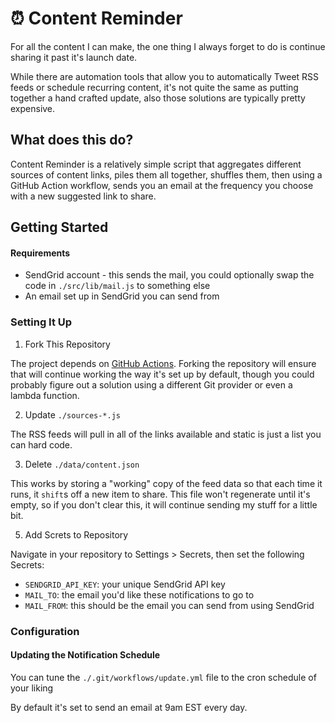 # ⏰ Content Reminder

For all the content I can make, the one thing I always forget to do is continue sharing it past it's launch date.

While there are automation tools that allow you to automatically Tweet RSS feeds or schedule recurring content, it's not quite the same as putting together a hand crafted update, also those solutions are typically pretty expensive.

## What does this do?

Content Reminder is a relatively simple script that aggregates different sources of content links, piles them all together, shuffles them, then using a GitHub Action workflow, sends you an email at the frequency you choose with a new suggested link to share.

## Getting Started

#### Requirements
* SendGrid account - this sends the mail, you could optionally swap the code in `./src/lib/mail.js` to something else
* An email set up in SendGrid you can send from

### Setting It Up

1. Fork This Repository

The project depends on [GitHub Actions](https://github.com/features/actions). Forking the repository will ensure that will continue working the way it's set up by default, though you could probably figure out a solution using a different Git provider or even a lambda function.

2. Update `./sources-*.js`

The RSS feeds will pull in all of the links available and static is just a list you can hard code.

3. Delete `./data/content.json`

This works by storing a "working" copy of the feed data so that each time it runs, it `shift`s off a new item to share. This file won't regenerate until it's empty, so if you don't clear this, it will continue sending my stuff for a little bit.

5. Add Screts to Repository

Navigate in your repository to Settings > Secrets, then set the following Secrets:
* `SENDGRID_API_KEY`: your unique SendGrid API key
* `MAIL_TO`: the email you'd like these notifications to go to
* `MAIL_FROM`: this should be the email you can send from using SendGrid 


### Configuration

#### Updating the Notification Schedule

You can tune the `./.git/workflows/update.yml` file to the cron schedule of your liking

By default it's set to send an email at 9am EST every day.
